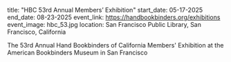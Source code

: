 title: "HBC 53rd Annual Members’ Exhibition"
start_date: 05-17-2025
end_date: 08-23-2025
event_link: https://handbookbinders.org/exhibitions
event_image: hbc_53.jpg
location: San Francisco Public Library, San Francisco, California

The 53rd Annual Hand Bookbinders of California Members' Exhibition at the American Bookbinders Museum in San Francisco